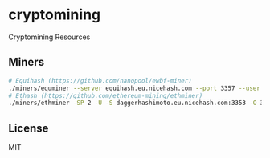 # cryptomining

Cryptomining Resources

## Miners

```sh
# Equihash (https://github.com/nanopool/ewbf-miner)
./miners/equminer --server equihash.eu.nicehash.com --port 3357 --user 3EBWWoAqS5bABNVdR5yEmqSMBZLPXboGsj.j1
# Ethash (https://github.com/ethereum-mining/ethminer)
./miners/ethminer -SP 2 -U -S daggerhashimoto.eu.nicehash.com:3353 -O 3EBWWoAqS5bABNVdR5yEmqSMBZLPXboGsj.j1:x
```

## License

MIT
